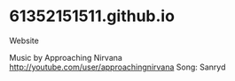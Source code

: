 # 61352151511.github.io
Website

Music by Approaching Nirvana
http://youtube.com/user/approachingnirvana
Song: Sanryd